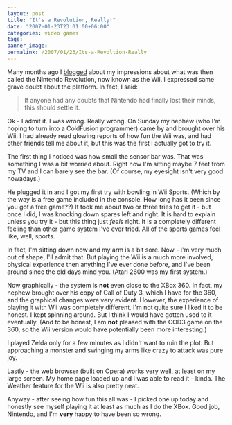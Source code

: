 ```yaml
---
layout: post
title: "It's a Revolution, Really!"
date: "2007-01-23T23:01:00+06:00"
categories: video games 
tags: 
banner_image: 
permalink: /2007/01/23/Its-a-Revoltion-Really
---
```


Many months ago I <a href="http://ray.camdenfamily.com/index.cfm/2005/9/16/Its-a-Revolution-No-Really">blogged</a> about my impressions about what was then called the Nintendo Revolution, now known as the Wii. I expressed same grave doubt about the platform. In fact, I said:
<!--more-->
<blockquote>
If anyone had any doubts that Nintendo had finally lost their minds, this should settle it.
</blockquote>

Ok - I admit it. I was wrong. Really wrong. On Sunday my nephew (who I'm hoping to turn into a ColdFusion programmer) came by and brought over his Wii. I had already read glowing reports of how fun the Wii was, and had other friends tell me about it, but this was the first I actually got to try it.

The first thing I noticed was how small the sensor bar was. That was something I was a bit worried about. Right now I'm sitting maybe 7 feet from my TV and I can barely see the bar. (Of course, my eyesight isn't very good nowadays.) 

He plugged it in and I got my first try with bowling in Wii Sports. (Which by the way is a free game included in the console. How long has it been since you got a free game??) It took me about two or three tries to get it - but once I did, I was knocking down spares left and right. It is hard to explain unless you try it - but this thing just <i>feels</i> right. It is a completely different feeling than other game system I've ever tried. All of the sports games feel like, well, sports. 

In fact, I'm sitting down now and my arm is a bit sore. Now - I'm very much out of shape, I'll admit that. But playing the Wii is a much more involved, physical experience then anything I've ever done before, and I've been around since the old days mind you. (Atari 2600 was my first system.) 

Now graphically - the system is <b>not</b> even close to the XBox 360. In fact, my nephew brought over his copy of Call of Duty 3, which I have for the 360, and the graphical changes were very evident. However, the experience of playing it with Wii was completely different. I'm not quite sure I liked it to be honest. I kept spinning around. But I think I would have gotten used to it eventually. (And to be honest, I am <b>not</b> pleased with the COD3 game on the 360, so the Wii version would have potentially been more interesting.)

I played Zelda only for a few minutes as I didn't want to ruin the plot. But approaching a monster and swinging my arms like crazy to attack was pure joy. 

Lastly - the web browser (built on Opera) works very well, at least on my large screen. My home page loaded up and I was able to read it - kinda. The Weather feature for the Wii is also pretty neat.

Anyway - after seeing how fun this all was - I picked one up today and honestly see myself playing it at least as much as I do the XBox. Good job, Nintendo, and I'm <b>very</b> happy to have been so wrong.